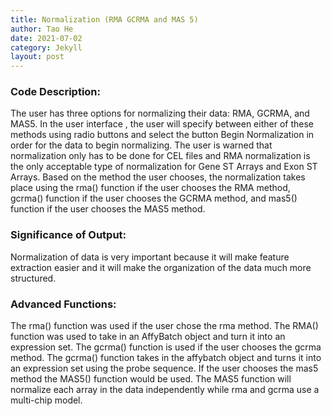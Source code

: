 ```yaml
---
title: Normalization (RMA GCRMA and MAS 5)
author: Tao He
date: 2021-07-02
category: Jekyll
layout: post
---
```



### Code Description: 
The user has three options for normalizing their data: RMA, GCRMA, and MAS5. In the user interface , the user will specify between either of these methods using radio buttons and select the button Begin Normalization in order for the data to begin normalizing. The user is warned that normalization only has to be done for CEL files and RMA normalization is the only acceptable type of normalization for Gene ST Arrays and Exon ST Arrays. Based on the method the user chooses, the normalization takes place using the rma() function if the user chooses the RMA method, gcrma() function if the user chooses the GCRMA method, and mas5() function if the user chooses the MAS5 method.

### Significance of Output: 
Normalization of data is very important because it will make feature extraction easier and it will make the organization of the data much more structured. 

### Advanced Functions: 
The rma() function was used if the user chose the rma method. The RMA() function was used to take in an AffyBatch object and turn it into an expression set. The gcrma() function is used if the user chooses the gcrma method. The gcrma() function takes in the affybatch object and turns it into an expression set using the probe sequence. If the user chooses the mas5 method the MAS5() function would be used. The MAS5 function will normalize each array in the data independently while rma and gcrma use a multi-chip model.
